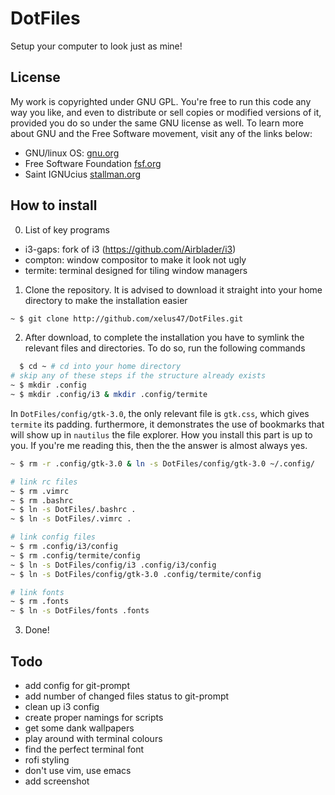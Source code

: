 # DotFiles
Setup your computer to look just as mine!
## License
My work is copyrighted under GNU GPL. You're free to run this code any way you like, and even to distribute or sell copies or modified versions of it, provided you do so under the same GNU license as well. To learn more about GNU and the Free Software movement, visit any of the links below:
- GNU/linux OS: [gnu.org](https://www.gnu.org) 
- Free Software Foundation [fsf.org](https://www.fsf.org) 
- Saint IGNUcius [stallman.org](https://www.stallman.org) 

## How to install

0. List of key programs
- i3-gaps: fork of i3 (https://github.com/Airblader/i3)
- compton: window compositor to make it look not ugly
- termite: terminal designed for tiling window managers

1. Clone the repository. It is advised to download it straight into your home directory to make the installation easier
```bash
~ $ git clone http://github.com/xelus47/DotFiles.git
```

2. After download, to complete the installation you have to symlink the relevant files and directories. To do so, run the following commands
```bash
  $ cd ~ # cd into your home directory
# skip any of these steps if the structure already exists
~ $ mkdir .config
~ $ mkdir .config/i3 & mkdir .config/termite
```
In `DotFiles/config/gtk-3.0`, the only relevant file is
`gtk.css`, which gives `termite` its padding.
furthermore, it demonstrates the use of bookmarks that will
show up in `nautilus` the file explorer. How you install
this part is up to you. If you're me reading this, then the
the answer is almost always yes.
```bash
~ $ rm -r .config/gtk-3.0 & ln -s DotFiles/config/gtk-3.0 ~/.config/

# link rc files
~ $ rm .vimrc
~ $ rm .bashrc
~ $ ln -s DotFiles/.bashrc .
~ $ ln -s DotFiles/.vimrc .

# link config files
~ $ rm .config/i3/config
~ $ rm .config/termite/config 
~ $ ln -s DotFiles/config/i3 .config/i3/config
~ $ ln -s DotFiles/config/gtk-3.0 .config/termite/config

# link fonts
~ $ rm .fonts
~ $ ln -s DotFiles/fonts .fonts
```

3. Done!

## Todo
- add config for git-prompt
- add number of changed files status to git-prompt
- clean up i3 config
- create proper namings for scripts
- get some dank wallpapers
- play around with terminal colours
- find the perfect terminal font
- rofi styling
- don't use vim, use emacs
- add screenshot
